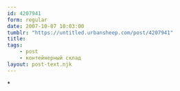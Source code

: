 ```yaml
---
id: 4207941
form: regular
date: 2007-10-07 10:03:00
tumblr: "https://untitled.urbansheep.com/post/4207941"
title:
tags:
    - post
    - контейнерный склад
layout: post-text.njk
---
```


<p>*</p>

